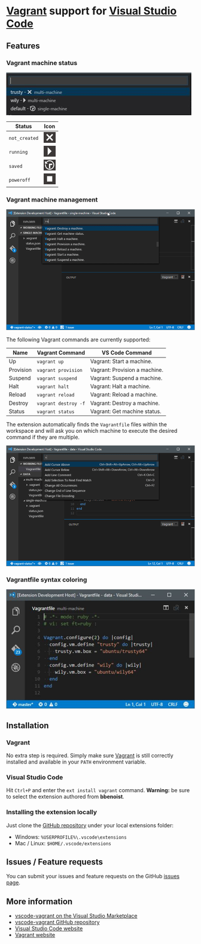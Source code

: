 # [Vagrant](https://www.vagrantup.com/) support for [Visual Studio Code](https://code.visualstudio.com/)

## Features
### Vagrant machine status

![vagrant status](images/status.jpg)

| Status        | Icon                            |
|---------------|---------------------------------|
| `not_created` | ![icon](images/not-created.jpg) |
| `running`     | ![icon](images/running.jpg)     |
| `saved`       | ![icon](images/saved.jpg)       |
| `poweroff`    | ![icon](images/poweroff.jpg)    |

### Vagrant machine management

![vagrant demo with a single machine](images/demo-single-machine.gif)

The following Vagrant commands are currently supported:

| Name      | Vagrant Command      | VS Code Command               |
|-----------|----------------------|-------------------------------|
| Up        | `vagrant up`         | Vagrant: Start a machine.     |
| Provision | `vagrant provision`  | Vagrant: Provision a machine. |
| Suspend   | `vagrant suspend`    | Vagrant: Suspend a machine.   |
| Halt      | `vagrant halt`       | Vagrant: Halt a machine.      |
| Reload    | `vagrant reload`     | Vagrant: Reload a machine.    |
| Destroy   | `vagrant destroy -f` | Vagrant: Destroy a machine.   |
| Status    | `vagrant status`     | Vagrant: Get machine status.  |

The extension automatically finds the `Vagrantfile` files within the workspace and will ask you on which machine to execute the desired command if they are multiple.

![vagrant up with multiple machines](images/demo-multi-machine.gif)

### Vagrantfile syntax coloring
![Syntax coloring](images/syntax-coloring.jpg)

## Installation
### Vagrant
No extra step is required. Simply make sure [Vagrant](https://www.vagrantup.com/) is still correctly installed and available in your `PATH` environment variable.

### Visual Studio Code
Hit `Ctrl+P` and enter the `ext install vagrant` command. **Warning:** be sure to select the extension authored from **bbenoist**.

### Installing the extension locally
Just clone the [GitHub repository](https://github.com/bbenoist/vscode-vagrant) under your local extensions folder:
* Windows: `%USERPROFILE%\.vscode\extensions`
* Mac / Linux: `$HOME/.vscode/extensions`

## Issues / Feature requests
You can submit your issues and feature requests on the GitHub [issues page](https://github.com/bbenoist/vscode-nix/issues).

## More information
* [vscode-vagrant on the Visual Studio Marketplace](https://marketplace.visualstudio.com/items/bbenoist.Vagrant)
* [vscode-vagrant GitHub repository](https://github.com/bbenoist/vscode-vagrant)
* [Visual Studio Code website](http://code.visualstudio.com/)
* [Vagrant website](https://www.vagrantup.com/)
